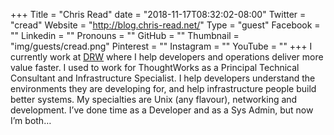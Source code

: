 +++
Title = "Chris Read"
date = "2018-11-17T08:32:02-08:00"
Twitter = "cread"
Website = "http://blog.chris-read.net/"
Type = "guest"
Facebook = ""
Linkedin = ""
Pronouns = ""
GitHub = ""
Thumbnail = "img/guests/cread.png"
Pinterest = ""
Instagram = ""
YouTube = ""
+++
I currently work at [DRW](http://www.drwtrading.com/) where I help developers and operations deliver more value faster. I used to work for ThoughtWorks as a Principal Technical Consultant and Infrastructure Specialist. I help developers understand the environments they are developing for, and help infrastructure people build better systems. My specialties are Unix (any flavour), networking and development. I’ve done time as a Developer and as a Sys Admin, but now I’m both…
